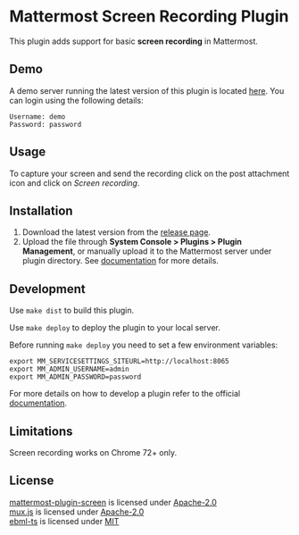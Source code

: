 # Mattermost Screen Recording Plugin

This plugin adds support for basic **screen recording** in Mattermost.

## Demo

A demo server running the latest version of this plugin is located [here](https://mm.krad.stream/testing/channels/town-square).
You can login using the following details:

```
Username: demo
Password: password
```

## Usage

To capture your screen and send the recording click on the post attachment icon and click on *Screen recording*.

## Installation

1. Download the latest version from the [release page](https://github.com/streamer45/mattermost-plugin-screen/releases).
2. Upload the file through **System Console > Plugins > Plugin Management**, or manually upload it to the Mattermost server under plugin directory. See [documentation](https://docs.mattermost.com/administration/plugins.html#set-up-guide) for more details.

## Development

Use ```make dist``` to build this plugin.

Use `make deploy` to deploy the plugin to your local server.

Before running `make deploy` you need to set a few environment variables:

```
export MM_SERVICESETTINGS_SITEURL=http://localhost:8065
export MM_ADMIN_USERNAME=admin
export MM_ADMIN_PASSWORD=password
```

For more details on how to develop a plugin refer to the official [documentation](https://developers.mattermost.com/extend/plugins/).

## Limitations

Screen recording works on Chrome 72+ only.

## License

[mattermost-plugin-screen](https://github.com/streamer45/mattermost-plugin-screen) is licensed under [Apache-2.0](LICENSE)   
[mux.js](https://github.com/videojs/mux.js) is licensed under [Apache-2.0](https://github.com/videojs/mux.js/blob/master/LICENSE)  
[ebml-ts](https://github.com/legokichi/ts-ebml) is licensed under [MIT](https://opensource.org/licenses/MIT)   
